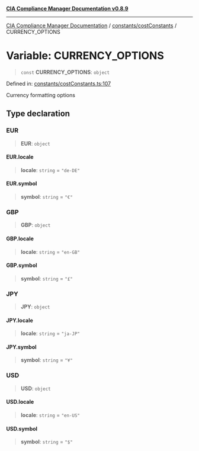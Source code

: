 [**CIA Compliance Manager Documentation v0.8.9**](../../../README.md)

***

[CIA Compliance Manager Documentation](../../../modules.md) / [constants/costConstants](../README.md) / CURRENCY\_OPTIONS

# Variable: CURRENCY\_OPTIONS

> `const` **CURRENCY\_OPTIONS**: `object`

Defined in: [constants/costConstants.ts:107](https://github.com/Hack23/cia-compliance-manager/blob/e1ae27dd41c4ccea8a13cdec993022242a97dce3/src/constants/costConstants.ts#L107)

Currency formatting options

## Type declaration

### EUR

> **EUR**: `object`

#### EUR.locale

> **locale**: `string` = `"de-DE"`

#### EUR.symbol

> **symbol**: `string` = `"€"`

### GBP

> **GBP**: `object`

#### GBP.locale

> **locale**: `string` = `"en-GB"`

#### GBP.symbol

> **symbol**: `string` = `"£"`

### JPY

> **JPY**: `object`

#### JPY.locale

> **locale**: `string` = `"ja-JP"`

#### JPY.symbol

> **symbol**: `string` = `"¥"`

### USD

> **USD**: `object`

#### USD.locale

> **locale**: `string` = `"en-US"`

#### USD.symbol

> **symbol**: `string` = `"$"`

